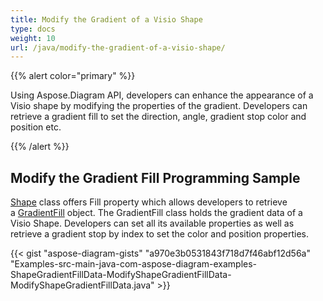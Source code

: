 ```yaml
---
title: Modify the Gradient of a Visio Shape
type: docs
weight: 10
url: /java/modify-the-gradient-of-a-visio-shape/
---
```


{{% alert color="primary" %}} 

Using Aspose.Diagram API, developers can enhance the appearance of a Visio shape by modifying the properties of the gradient. Developers can retrieve a gradient fill to set the direction, angle, gradient stop color and position etc.

{{% /alert %}} 
## **Modify the Gradient Fill Programming Sample**
[Shape](https://apireference.aspose.com/diagram/java/com.aspose.diagram/shape) class offers Fill property which allows developers to retrieve a [GradientFill](https://apireference.aspose.com/diagram/java/com.aspose.diagram/gradientfill) object. The GradientFill class holds the gradient data of a Visio Shape. Developers can set all its available properties as well as retrieve a gradient stop by index to set the color and position properties.

{{< gist "aspose-diagram-gists" "a970e3b0531843f718d7f46abf12d56a" "Examples-src-main-java-com-aspose-diagram-examples-ShapeGradientFillData-ModifyShapeGradientFillData-ModifyShapeGradientFillData.java" >}}
